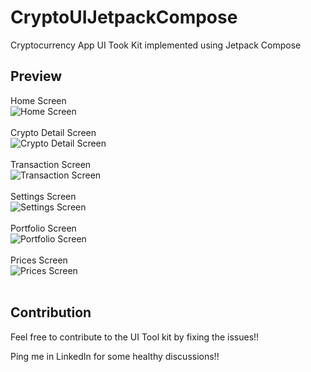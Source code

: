 # CryptoUIJetpackCompose

Cryptocurrency App UI Took Kit implemented using Jetpack Compose

## Preview

Home Screen </br>
![Home Screen](https://user-images.githubusercontent.com/74530357/130037500-239d5828-7dec-4a29-b640-8521ae7f5ddc.png) </br> </br>
Crypto Detail Screen </br>
![Crypto Detail Screen](https://user-images.githubusercontent.com/74530357/130037509-ce5fe28a-9955-4cca-86d1-f421a7055498.png) </br> </br>
Transaction Screen </br>
![Transaction Screen](https://user-images.githubusercontent.com/74530357/130037513-a06e01e2-7829-451d-83a9-00fa49c8c44b.png) </br> </br>
Settings Screen </br>
![Settings Screen](https://user-images.githubusercontent.com/74530357/130037515-81e71562-95ad-4a9a-b882-41e3cfa6d986.png) </br> </br>
Portfolio Screen </br>
![Portfolio Screen](https://user-images.githubusercontent.com/74530357/130055300-77963166-4368-487a-a242-eb5e18998784.png) </br> </br>
Prices Screen </br>
![Prices Screen](https://user-images.githubusercontent.com/74530357/130482879-9232be6b-f2a3-45ca-88de-ad5df4c5baf1.png)
 </br> </br>

## Contribution

Feel free to contribute to the UI Tool kit by fixing the issues!! 

Ping me in LinkedIn for some healthy discussions!!
